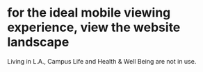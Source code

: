 # for the ideal mobile viewing experience, view the website landscape

Living in L.A., Campus Life and Health & Well Being are not in use.
